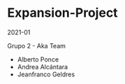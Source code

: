 # Expansion-Project
2021-01

Grupo 2 - Aka Team
- Alberto Ponce
- Andrea Alcántara
- Jeanfranco Geldres
